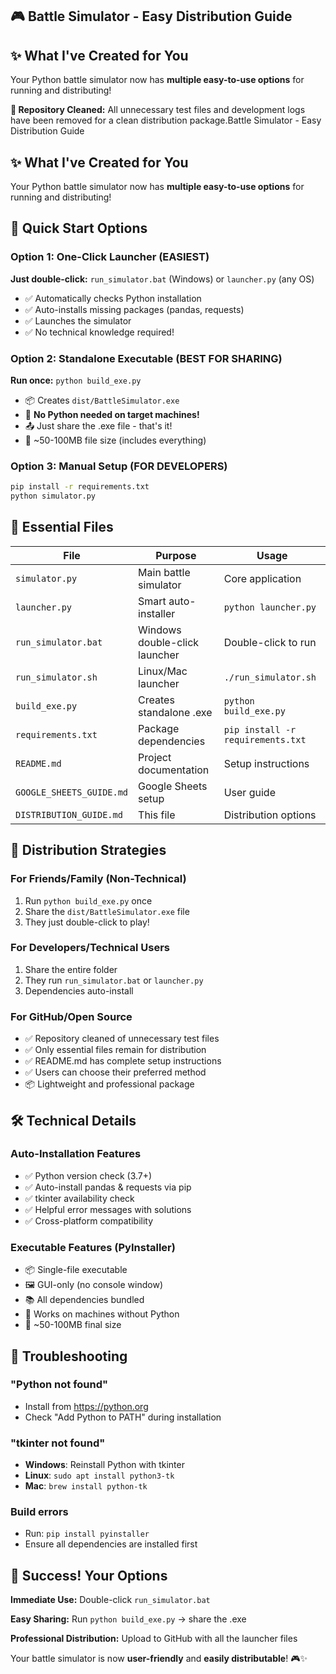 ## 🎮 Battle Simulator - Easy Distribution Guide

## ✨ What I've Created for You

Your Python battle simulator now has **multiple easy-to-use options** for running and distributing!

**🧹 Repository Cleaned:** All unnecessary test files and development logs have been removed for a clean distribution package.Battle Simulator - Easy Distribution Guide

## ✨ What I've Created for You

Your Python battle simulator now has **multiple easy-to-use options** for running and distributing!

## 🚀 Quick Start Options

### Option 1: One-Click Launcher (EASIEST)
**Just double-click:** `run_simulator.bat` (Windows) or `launcher.py` (any OS)
- ✅ Automatically checks Python installation
- ✅ Auto-installs missing packages (pandas, requests)
- ✅ Launches the simulator
- ✅ No technical knowledge required!

### Option 2: Standalone Executable (BEST FOR SHARING)
**Run once:** `python build_exe.py`
- 📦 Creates `dist/BattleSimulator.exe` 
- 🎯 **No Python needed on target machines!**
- 📤 Just share the .exe file - that's it!
- 💾 ~50-100MB file size (includes everything)

### Option 3: Manual Setup (FOR DEVELOPERS)
```bash
pip install -r requirements.txt
python simulator.py
```

## 📁 Essential Files

| File | Purpose | Usage |
|------|---------|--------|
| `simulator.py` | Main battle simulator | Core application |
| `launcher.py` | Smart auto-installer | `python launcher.py` |
| `run_simulator.bat` | Windows double-click launcher | Double-click to run |
| `run_simulator.sh` | Linux/Mac launcher | `./run_simulator.sh` |
| `build_exe.py` | Creates standalone .exe | `python build_exe.py` |
| `requirements.txt` | Package dependencies | `pip install -r requirements.txt` |
| `README.md` | Project documentation | Setup instructions |
| `GOOGLE_SHEETS_GUIDE.md` | Google Sheets setup | User guide |
| `DISTRIBUTION_GUIDE.md` | This file | Distribution options |

## 🎯 Distribution Strategies

### For Friends/Family (Non-Technical)
1. Run `python build_exe.py` once
2. Share the `dist/BattleSimulator.exe` file
3. They just double-click to play!

### For Developers/Technical Users  
1. Share the entire folder
2. They run `run_simulator.bat` or `launcher.py`
3. Dependencies auto-install

### For GitHub/Open Source
- ✅ Repository cleaned of unnecessary test files
- ✅ Only essential files remain for distribution
- ✅ README.md has complete setup instructions
- ✅ Users can choose their preferred method
- 📦 Lightweight and professional package

## 🛠️ Technical Details

### Auto-Installation Features
- ✅ Python version check (3.7+)
- ✅ Auto-install pandas & requests via pip
- ✅ tkinter availability check
- ✅ Helpful error messages with solutions
- ✅ Cross-platform compatibility

### Executable Features (PyInstaller)
- 📦 Single-file executable
- 🖼️ GUI-only (no console window)
- 📚 All dependencies bundled
- 🔧 Works on machines without Python
- 🎯 ~50-100MB final size

## 🚨 Troubleshooting

### "Python not found"
- Install from https://python.org
- Check "Add Python to PATH" during installation

### "tkinter not found" 
- **Windows**: Reinstall Python with tkinter
- **Linux**: `sudo apt install python3-tk`
- **Mac**: `brew install python-tk`

### Build errors
- Run: `pip install pyinstaller`
- Ensure all dependencies are installed first

## 🎉 Success! Your Options

**Immediate Use:** Double-click `run_simulator.bat`

**Easy Sharing:** Run `python build_exe.py` → share the .exe

**Professional Distribution:** Upload to GitHub with all the launcher files

Your battle simulator is now **user-friendly** and **easily distributable**! 🎮✨
